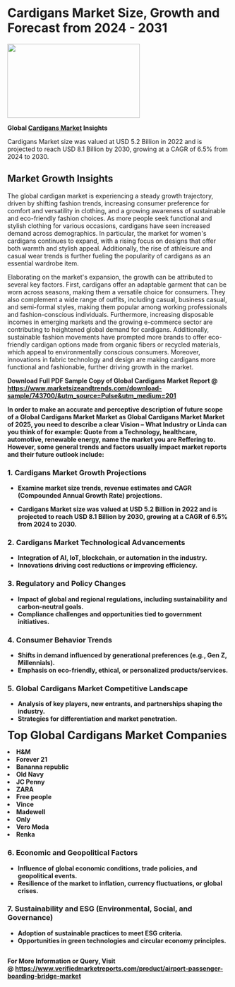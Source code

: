 <H1>Cardigans Market Size, Growth and Forecast from 2024 - 2031</H1><img class="aligncenter size-medium wp-image-584254" src="https://thirdeyenews.in/wp-content/uploads/2024/09/Global-Market-Research-300x168.jpeg" alt="" width="300" height="168" /><p><strong>Global&nbsp;<a href="https://www.marketsizeandtrends.com/download-sample/743700/&amp;utm_source=Pulse&amp;utm_medium=201">Cardigans Market</a> Insights</strong></p><p>Cardigans Market size was valued at USD 5.2 Billion in 2022 and is projected to reach USD 8.1 Billion by 2030, growing at a CAGR of 6.5% from 2024 to 2030.</p><p><h2>Market Growth Insights</h2> <p>The global cardigan market is experiencing a steady growth trajectory, driven by shifting fashion trends, increasing consumer preference for comfort and versatility in clothing, and a growing awareness of sustainable and eco-friendly fashion choices. As more people seek functional and stylish clothing for various occasions, cardigans have seen increased demand across demographics. In particular, the market for women's cardigans continues to expand, with a rising focus on designs that offer both warmth and stylish appeal. Additionally, the rise of athleisure and casual wear trends is further fueling the popularity of cardigans as an essential wardrobe item.</p> <p><strong></strong></p> <p>Elaborating on the market's expansion, the growth can be attributed to several key factors. First, cardigans offer an adaptable garment that can be worn across seasons, making them a versatile choice for consumers. They also complement a wide range of outfits, including casual, business casual, and semi-formal styles, making them popular among working professionals and fashion-conscious individuals. Furthermore, increasing disposable incomes in emerging markets and the growing e-commerce sector are contributing to heightened global demand for cardigans. Additionally, sustainable fashion movements have prompted more brands to offer eco-friendly cardigan options made from organic fibers or recycled materials, which appeal to environmentally conscious consumers. Moreover, innovations in fabric technology and design are making cardigans more functional and fashionable, further driving growth in the market.</p> <p><strong></p><p><span class=""><strong>Download Full PDF Sample Copy of Global Cardigans Market Report</strong> @ <a href="https://www.marketsizeandtrends.com/download-sample/743700/&amp;utm_source=Pulse&amp;utm_medium=201" target="_blank">https://www.marketsizeandtrends.com/download-sample/743700/&amp;utm_source=Pulse&amp;utm_medium=201</a></span></p><p>In order to make an accurate and perceptive description of future scope of a Global&nbsp;Cardigans Market Market as Global&nbsp;Cardigans Market Market of 2025, you need to describe a clear Vision &ndash; What Industry or Linda can you think of for example: Quote from a Technology, healthcare, automotive, renewable energy, name the market you are Reffering to. However, some general trends and factors usually impact market reports and their future outlook include:</p><h3>1.&nbsp;<strong>Cardigans Market Growth Projections</strong></h3><ul><li>Examine market size trends, revenue estimates and CAGR (Compounded Annual Growth Rate) projections.</li><li><p>Cardigans Market size was valued at USD 5.2 Billion in 2022 and is projected to reach USD 8.1 Billion by 2030, growing at a CAGR of 6.5% from 2024 to 2030.</p></li></ul><h3>2.&nbsp;<strong>Cardigans Market Technological Advancements</strong></h3><ul><li>Integration of AI, IoT, blockchain, or automation in the industry.</li><li>Innovations driving cost reductions or improving efficiency.</li></ul><h3>3.&nbsp;<strong>Regulatory and Policy Changes</strong></h3><ul><li>Impact of global and regional regulations, including sustainability and carbon-neutral goals.</li><li>Compliance challenges and opportunities tied to government initiatives.</li></ul><h3>4.&nbsp;<strong>Consumer Behavior Trends</strong></h3><ul><li>Shifts in demand influenced by generational preferences (e.g., Gen Z, Millennials).</li><li>Emphasis on eco-friendly, ethical, or personalized products/services.</li></ul><h3>5.&nbsp;<strong>Global Cardigans Market Competitive Landscape</strong></h3><ul><li>Analysis of key players, new entrants, and partnerships shaping the industry.</li><li>Strategies for differentiation and market penetration.</li></ul><p data-pm-slice="1 1 []"><span style="color: inherit; font-family: inherit; font-size: 25px;">Top Global Cardigans Market Companies</span></p><div class="" data-test-id=""><p><li>H&M</li><li> Forever 21</li><li> Bananna republic</li><li> Old Navy</li><li> JC Penny</li><li> ZARA</li><li> Free people</li><li> Vince</li><li> Madewell</li><li> Only</li><li> Vero Moda</li><li> Renka</li></p></div><h3>6.&nbsp;<strong>Economic and Geopolitical Factors</strong></h3><ul><li>Influence of global economic conditions, trade policies, and geopolitical events.</li><li>Resilience of the market to inflation, currency fluctuations, or global crises.</li></ul><h3>7.&nbsp;<strong>Sustainability and ESG (Environmental, Social, and Governance)</strong></h3><ul><li>Adoption of sustainable practices to meet ESG criteria.</li><li>Opportunities in green technologies and circular economy principles.</li></ul><h2><strong style="font-size: 14px;">For More Information or Query, Visit @&nbsp;</strong><a style="background-color: #ffffff; font-size: 14px;" href="https://www.marketsizeandtrends.com/report/cardigans-market/" target="_blank">https://www.verifiedmarketreports.com/product/airport-passenger-boarding-bridge-market</a></h2>

